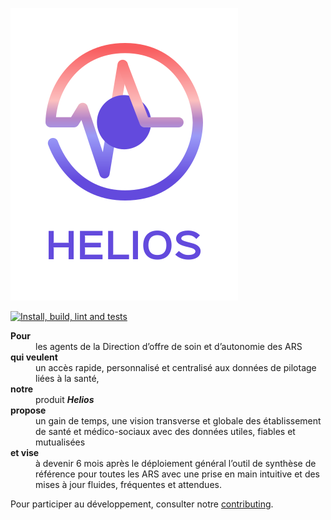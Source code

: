 ![Logo Helios](./public/logo.svg)

[![Install, build, lint and tests](https://github.com/DNUM-SocialGouv/helios/actions/workflows/helios-ci.yml/badge.svg)](https://github.com/DNUM-SocialGouv/helios/actions/workflows/helios-ci.yml)

<dl>
  <dt><strong>Pour</strong></dt>
  <dd>les agents de la Direction d’offre de soin et d’autonomie des ARS</dd>
  <dt><strong>qui veulent</strong></dt>
  <dd>un accès rapide, personnalisé et centralisé aux données de pilotage liées à la santé,</dd>
  <dt><strong>notre</strong></dt>
  <dd>produit <b><em>Helios</b></em></dd>
  <dt><strong>propose</strong></dt>
  <dd>un gain de temps, une vision transverse et globale des établissement de santé et médico-sociaux avec des données utiles, fiables et mutualisées</dd>
  <dt><strong>et vise</strong></dt>
  <dd>à devenir 6 mois après le déploiement général l’outil de synthèse de référence pour toutes les ARS avec une prise en main intuitive et des mises à jour fluides, fréquentes et attendues.</dd>
</dl>

Pour participer au développement, consulter notre [contributing](./CONTRIBUTING.md).
